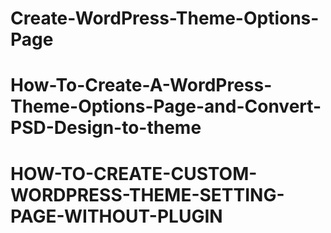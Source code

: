 # Create-WordPress-Theme-Options-Page
# How-To-Create-A-WordPress-Theme-Options-Page-and-Convert-PSD-Design-to-theme
# HOW-TO-CREATE-CUSTOM-WORDPRESS-THEME-SETTING-PAGE-WITHOUT-PLUGIN
